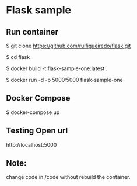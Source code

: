# Flask sample

## Run container

$ git clone https://github.com/ruifigueiredo/flask.git

$ cd flask

$ docker build -t flask-sample-one:latest .

$ docker run -d -p 5000:5000 flask-sample-one

## Docker Compose

$ docker-compose up

## Testing Open url

http://localhost:5000

## Note:

change code in /code without rebuild the container.
